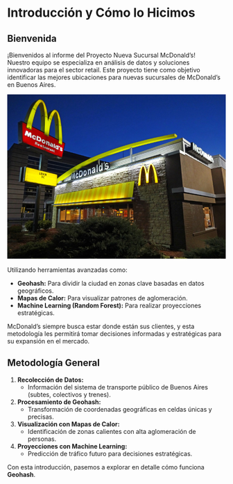 # Introducción y Cómo lo Hicimos

## Bienvenida
¡Bienvenidos al informe del Proyecto Nueva Sucursal McDonald’s!  
Nuestro equipo se especializa en análisis de datos y soluciones innovadoras para el sector retail. Este proyecto tiene como objetivo identificar las mejores ubicaciones para nuevas sucursales de McDonald’s en Buenos Aires.


![](/img/mcdonalds-sucursal.jpg)


Utilizando herramientas avanzadas como:

- **Geohash:** Para dividir la ciudad en zonas clave basadas en datos geográficos.
- **Mapas de Calor:** Para visualizar patrones de aglomeración.
- **Machine Learning (Random Forest):** Para realizar proyecciones estratégicas.

McDonald’s siempre busca estar donde están sus clientes, y esta metodología les permitirá tomar decisiones informadas y estratégicas para su expansión en el mercado.

## Metodología General
1. **Recolección de Datos:**
   - Información del sistema de transporte público de Buenos Aires (subtes, colectivos y trenes).
2. **Procesamiento de Geohash:**
   - Transformación de coordenadas geográficas en celdas únicas y precisas.
3. **Visualización con Mapas de Calor:**
   - Identificación de zonas calientes con alta aglomeración de personas.
4. **Proyecciones con Machine Learning:**
   - Predicción de tráfico futuro para decisiones estratégicas.

Con esta introducción, pasemos a explorar en detalle cómo funciona **Geohash**.
